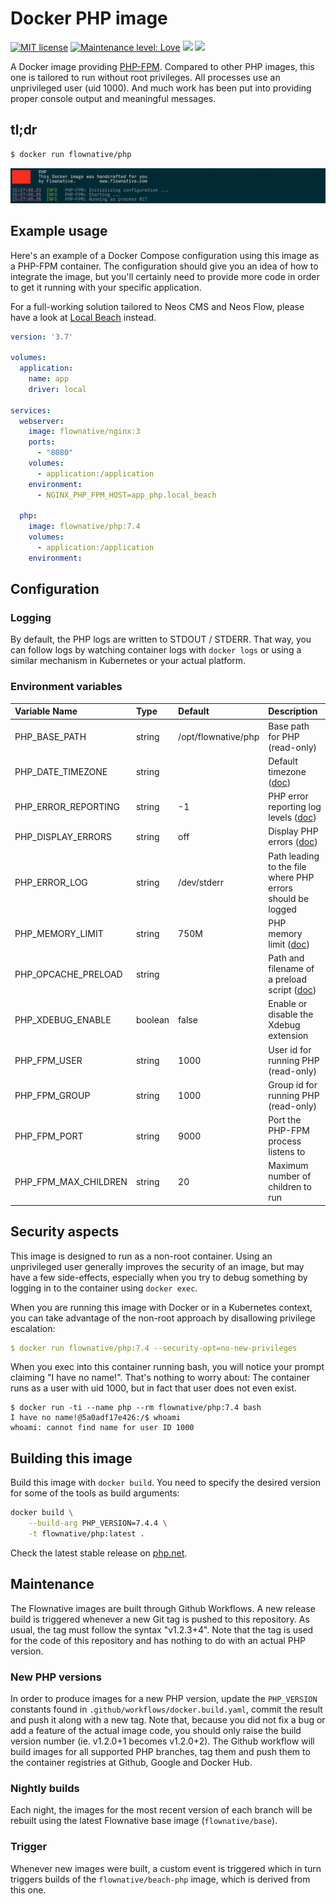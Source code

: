 # Docker PHP image

[![MIT license](http://img.shields.io/badge/license-MIT-brightgreen.svg)](http://opensource.org/licenses/MIT)
[![Maintenance level: Love](https://img.shields.io/badge/maintenance-%E2%99%A1%E2%99%A1%E2%99%A1-ff69b4.svg)](https://www.flownative.com/en/products/open-source.html)
![](https://github.com/flownative/docker-beach-php/workflows/Build%20Docker%20Image/badge.svg)
![](https://github.com/flownative/docker-beach-php/workflows/Daily%20Releases/badge.svg)

A Docker image providing [PHP-FPM](https://www.php.net/). Compared to
other PHP images, this one is tailored to run without root privileges.
All processes use an unprivileged user (uid 1000). And much work has
been put into providing proper console output and meaningful messages.

## tl;dr

```bash
$ docker run flownative/php
```

![Screenshot with example log output](docs/php-log-example.png
"Example log output")

## Example usage

Here's an example of a Docker Compose configuration using this image as
a PHP-FPM container. The configuration should give you an idea of how to
integrate the image, but you'll certainly need to provide more code in
order to get it running with your specific application.

For a full-working solution tailored to Neos CMS and Neos Flow, please
have a look at [Local Beach](https://flownative.com/localbeach) instead.

```yaml
version: '3.7'

volumes:
  application:
    name: app
    driver: local

services:
  webserver:
    image: flownative/nginx:3
    ports:
      - "8080"
    volumes:
      - application:/application
    environment:
      - NGINX_PHP_FPM_HOST=app_php.local_beach

  php:
    image: flownative/php:7.4
    volumes:
      - application:/application
    environment:

```

## Configuration

### Logging

By default, the PHP logs are written to STDOUT / STDERR. That way, you
can follow logs by watching container logs with `docker logs` or using a
similar mechanism in Kubernetes or your actual platform.

### Environment variables

| Variable Name        | Type    | Default             | Description                                                                                                                |
|:---------------------|:--------|:--------------------|:---------------------------------------------------------------------------------------------------------------------------|
| PHP_BASE_PATH        | string  | /opt/flownative/php | Base path for PHP (read-only)                                                                                              |
| PHP_DATE_TIMEZONE    | string  |                     | Default timezone ([doc](https://www.php.net/manual/en/datetime.configuration.php#ini.date.timezone))                       |
| PHP_ERROR_REPORTING  | string  | -1                  | PHP error reporting log levels ([doc](https://www.php.net/manual/en/errorfunc.configuration.php#ini.error-reporting))      |
| PHP_DISPLAY_ERRORS   | string  | off                 | Display PHP errors ([doc](https://www.php.net/manual/en/errorfunc.configuration.php#ini.display-errors))                   |
| PHP_ERROR_LOG        | string  | /dev/stderr         | Path leading to the file where PHP errors should be logged                                                                 |
| PHP_MEMORY_LIMIT     | string  | 750M                | PHP memory limit ([doc](https://www.php.net/manual/en/ini.core.php#ini.memory-limit))                                      |
| PHP_OPCACHE_PRELOAD  | string  |                     | Path and filename of a preload script ([doc](https://www.php.net/manual/en/opcache.configuration.php#ini.opcache.preload)) |
| PHP_XDEBUG_ENABLE    | boolean | false               | Enable or disable the Xdebug extension                                                                                     |
| PHP_FPM_USER         | string  | 1000                | User id for running PHP (read-only)                                                                                        |
| PHP_FPM_GROUP        | string  | 1000                | Group id for running PHP (read-only)                                                                                       |
| PHP_FPM_PORT         | string  | 9000                | Port the PHP-FPM process listens to                                                                                        |
| PHP_FPM_MAX_CHILDREN | string  | 20                  | Maximum number of children to run                                                                                          |

## Security aspects

This image is designed to run as a non-root container. Using an
unprivileged user generally improves the security of an image, but may
have a few side-effects, especially when you try to debug something by
logging in to the container using `docker exec`.

When you are running this image with Docker or in a Kubernetes context,
you can take advantage of the non-root approach by disallowing privilege
escalation:

```yaml
$ docker run flownative/php:7.4 --security-opt=no-new-privileges
```

When you exec into this container running bash, you will notice your
prompt claiming "I have no name!". That's nothing to worry about: The
container runs as a user with uid 1000, but in fact that user does not
even exist.

```
$ docker run -ti --name php --rm flownative/php:7.4 bash
I have no name!@5a0adf17e426:/$ whoami
whoami: cannot find name for user ID 1000
```

## Building this image

Build this image with `docker build`. You need to specify the desired
version for some of the tools as build arguments:

```bash
docker build \
    --build-arg PHP_VERSION=7.4.4 \
    -t flownative/php:latest .
```

Check the latest stable release on [php.net](https://www.php.net).

## Maintenance

The Flownative images are built through Github Workflows. A new release
build is triggered whenever a new Git tag is pushed to this repository.
As usual, the tag must follow the syntax "v1.2.3+4". Note that the tag
is used for the code of this repository and has nothing to do with an
actual PHP version.

### New PHP versions

In order to produce images for a new PHP version, update the
`PHP_VERSION` constants found in `.github/workflows/docker.build.yaml`,
commit the result and push it along with a new tag. Note that, because
you did not fix a bug or add a feature of the actual image code, you
should only raise the build version number (ie. v1.2.0+1 becomes
v1.2.0+2). The Github workflow will build images for all supported PHP
branches, tag them and push them to the container registries at Github,
Google and Docker Hub.

### Nightly builds

Each night, the images for the most recent version of each branch will
be rebuilt using the latest Flownative base image (`flownative/base`).

### Trigger

Whenever new images were built, a custom event is triggered which in
turn triggers builds of the `flownative/beach-php` image, which is
derived from this one.
